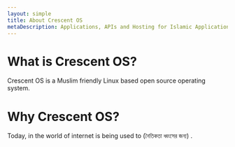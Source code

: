 ```yaml
---
layout: simple
title: About Crescent OS
metaDescription: Applications, APIs and Hosting for Islamic Applications
---
```


# What is Crescent OS?

Crescent OS is a Muslim friendly Linux based open source operating system.

# Why Crescent OS?

Today, in the world of internet is being used to (নৈতিকতা ধ্বংসের জন্য) .
